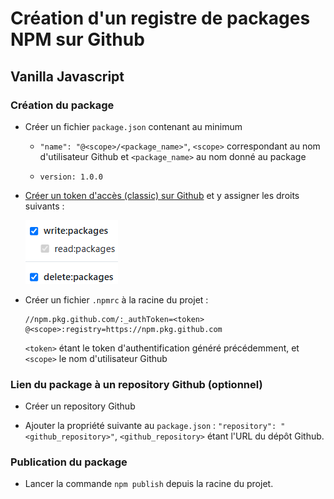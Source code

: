 # Création d'un registre de packages NPM sur Github

## Vanilla Javascript

### Création du package

- Créer un fichier `package.json` contenant au minimum
  
  - `"name": "@<scope>/<package_name>"`, `<scope>` correspondant au nom d'utilisateur Github et `<package_name>` au nom donné au package
  
  - `version: 1.0.0`

- [Créer un token d'accès (classic) sur Github](https://github.com/settings/tokens/new) et y assigner les droits suivants :
  
  ![](./assets/npm_registry_token_access_rights.png)

- Créer un fichier `.npmrc` à la racine du projet :
  
  ```
  //npm.pkg.github.com/:_authToken=<token>
  @<scope>:registry=https://npm.pkg.github.com
  ```
  
  `<token>` étant le token d'authentification généré précédemment, et `<scope>` le nom d'utilisateur Github

### Lien du package à un repository Github (optionnel)

- Créer un repository Github

- Ajouter la propriété suivante au `package.json` : `"repository": "<github_repository>"`, `<github_repository>` étant l'URL du dépôt Github.

### Publication du package

- Lancer la commande `npm publish` depuis la racine du projet.


